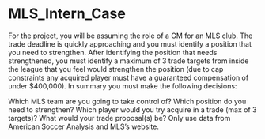 # MLS_Intern_Case
For the project, you will be assuming the role of a GM for an MLS club. The trade deadline is quickly approaching and you must identify a position that you need to strengthen.  After identifying the position that needs strengthened, you must identify a maximum of 3 trade targets from inside the league that you feel would strengthen the position (due to cap constraints any acquired player must have a guaranteed compensation of under $400,000). In summary you must make the following decisions:

Which MLS team are you going to take control of?
Which position do you need to strengthen?
Which player would you try acquire in a trade (max of 3 targets)?
What would your trade proposal(s) be?
Only use data from American Soccer Analysis and MLS’s website.
